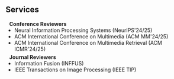 <!-- ## Services -->
<h2 id="services">
  Services
</h2>
<h4 style="margin:0 10px 0;">Conference Reviewers</h4>

<ul style="margin:0 0 5px;">
  <li><autocolor>Neural Information Processing Systems (NeurIPS'24/25)</autocolor></li>
  <li><autocolor>ACM International Conference on Multimedia (ACM MM'24/25)</autocolor></li>
  <li><autocolor>ACM International Conference on Multimedia Retrieval (ACM ICMR'24/25)</autocolor></li>
</ul>

<h4 style="margin:0 10px 0;">Journal Reviewers</h4>

<ul style="margin:0 0 20px;">
  <li><autocolor>Information Fusion (INFFUS)</autocolor></li>
  <li><autocolor>IEEE Transactions on Image Processing (IEEE TIP)</autocolor></li>
  <!-- <li><autocolor>Journal of Geography and Cartography (JGC)</autocolor></li> -->
</ul>